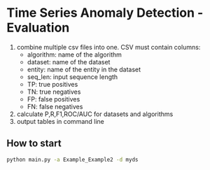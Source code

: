 # Time Series Anomaly Detection - Evaluation

1. combine multiple csv files into one. CSV must contain columns:
    - algorithm: name of the algorithm
    - dataset: name of the dataset
    - entity: name of the entity in the dataset
    - seq_len: input sequence length
    - TP: true positives
    - TN: true negatives
    - FP: false positives
    - FN: false negatives
2. calculate P,R,F1,ROC/AUC for datasets and algorithms
3. output tables in command line

## How to start
```bash
python main.py -a Example_Example2 -d myds
```